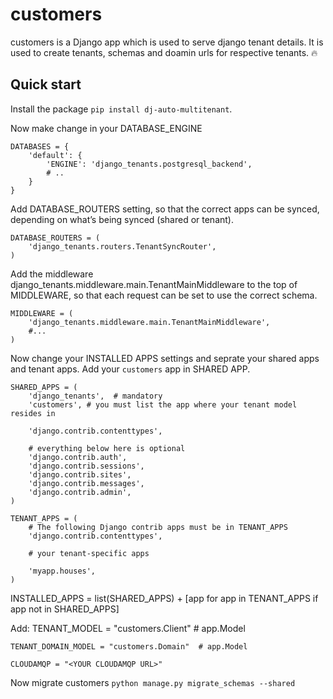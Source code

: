
customers
=====

customers is a Django app which is used to serve django tenant details. It is used to create tenants, schemas and doamin urls for respective tenants. :fire:

Quick start
-----------
Install the package `pip install dj-auto-multitenant`.

Now make change in your DATABASE_ENGINE

    DATABASES = {
        'default': {
            'ENGINE': 'django_tenants.postgresql_backend',
            # ..
        }
    }

Add DATABASE_ROUTERS setting, so that the correct apps can be synced, depending on what’s being synced (shared or tenant).

    DATABASE_ROUTERS = (
        'django_tenants.routers.TenantSyncRouter',
    )

Add the middleware django_tenants.middleware.main.TenantMainMiddleware to the top of MIDDLEWARE, so that each request can be set to use the correct schema.

    MIDDLEWARE = (
        'django_tenants.middleware.main.TenantMainMiddleware',
        #...
    )

Now change your INSTALLED APPS settings and seprate your shared apps and tenant apps. Add your `customers` app in SHARED APP.

    SHARED_APPS = (
        'django_tenants',  # mandatory
        'customers', # you must list the app where your tenant model resides in

        'django.contrib.contenttypes',

        # everything below here is optional
        'django.contrib.auth',
        'django.contrib.sessions',
        'django.contrib.sites',
        'django.contrib.messages',
        'django.contrib.admin',
    )

    TENANT_APPS = (
        # The following Django contrib apps must be in TENANT_APPS
        'django.contrib.contenttypes',

        # your tenant-specific apps

        'myapp.houses',
    )

INSTALLED_APPS = list(SHARED_APPS) + [app for app in TENANT_APPS if app not in SHARED_APPS]


Add: 
    TENANT_MODEL = "customers.Client" # app.Model

    TENANT_DOMAIN_MODEL = "customers.Domain"  # app.Model

    CLOUDAMQP = "<YOUR CLOUDAMQP URL>"

Now migrate customers `python manage.py migrate_schemas --shared`